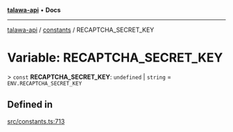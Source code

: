 [**talawa-api**](../../README.md) • **Docs**

***

[talawa-api](../../modules.md) / [constants](../README.md) / RECAPTCHA\_SECRET\_KEY

# Variable: RECAPTCHA\_SECRET\_KEY

\> `const` **RECAPTCHA\_SECRET\_KEY**: `undefined` \| `string` = `ENV.RECAPTCHA_SECRET_KEY`

## Defined in

[src/constants.ts:713](https://github.com/PalisadoesFoundation/talawa-api/blob/60937520d7a29ccf883a9c6a7c2d186bae92a81b/src/constants.ts#L713)

